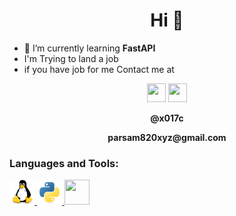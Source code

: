 <h1 align="center">Hi 👋</h1>

- 🌱 I’m currently learning **FastAPI**
- I'm Trying to land a job 
- if you have job for me Contact me at 

<p align="center">
  <img src="https://img.icons8.com/?size=512&id=l7PLniR__Vsn&format=png" width="30" height="30"> <img src="https://img.icons8.com/?size=512&id=1yqOa9JMsj0K&format=png" width="30" height="30"></a> 
  <p align="center"><strong>@x017c</strong></p>
  <p align="center"><strong>parsam820xyz@gmail.com</strong></p>
</p>

<h3 align="left">Languages and Tools:</h3>
<p align="left"> </a> <a href="https://www.gnu.org/software/bash/" target="_blank" rel="noreferrer">  <a href="https://git-scm.com/" target="_blank" rel="noreferrer">  </a> <a href="https://www.linux.org/" target="_blank" rel="noreferrer"> <img src="https://raw.githubusercontent.com/devicons/devicon/master/icons/linux/linux-original.svg" alt="linux" width="40" height="40"/> </a> <a href="https://nodejs.org" target="_blank" rel="noreferrer"> </a> <a href="https://www.python.org" target="_blank" rel="noreferrer"> <img src="https://raw.githubusercontent.com/devicons/devicon/master/icons/python/python-original.svg" alt="python" width="40" height="40"/> </a> <img src="https://upload.wikimedia.org/wikipedia/commons/thumb/c/cf/Lua-Logo.svg/1200px-Lua-Logo.svg.png" width=40 height=40></img> </p>
